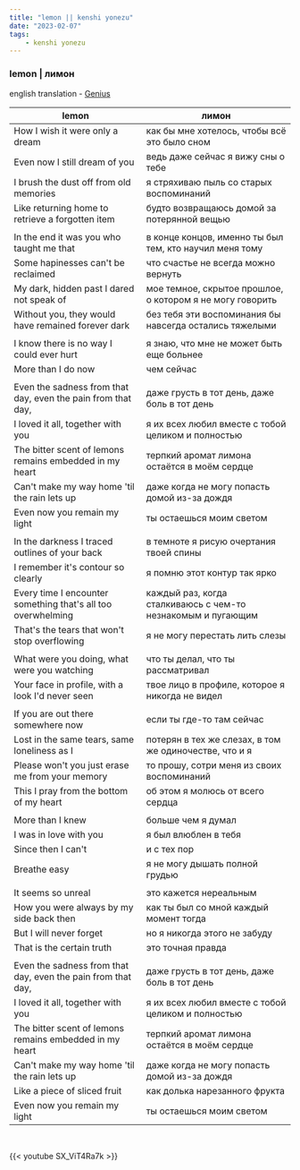 ```yaml
---
title: "lemon || kenshi yonezu"
date: "2023-02-07"
tags:
    - kenshi yonezu
---
```


### lemon | лимон

english translation - [Genius](https://genius.com/Genius-english-translations-kenshi-yonezu-lemon-english-translation-lyrics)

lemon | лимон
--|--
How I wish it were only a dream | как бы мне хотелось, чтобы всё это было сном
Even now I still dream of you | ведь даже сейчас я вижу сны о тебе
I brush the dust off from old memories | я стряхиваю пыль со старых воспоминаний
Like returning home to retrieve a forgotten item | будто возвращаюсь домой за потерянной вещью
|||
In the end it was you who taught me that | в конце концов, именно ты был тем, кто научил меня тому
Some hapinesses can't be reclaimed | что счастье не всегда можно вернуть
My dark, hidden past I dared not speak of | мое темное, скрытое прошлое, о котором я не могу говорить
Without you, they would have remained forever dark | без тебя эти воспоминания бы навсегда остались тяжелыми
|||
I know there is no way I could ever hurt | я знаю, что мне не может быть еще больнее
More than I do now | чем сейчас
|||
Even the sadness from that day, even the pain from that day, | даже грусть в тот день, даже боль в тот день
I loved it all, together with you | я их всех любил вместе с тобой целиком и полностью
The bitter scent of lemons remains embedded in my heart | терпкий аромат лимона остаётся в моём сердце
Can't make my way home 'til the rain lets up | даже когда не могу попасть домой из-за дождя
Even now you remain my light | ты остаешься моим светом
|||
In the darkness I traced outlines of your back | в темноте я рисую очертания твоей спины
I remember it's contour so clearly | я помню этот контур так ярко
Every time I encounter something that's all too overwhelming | каждый раз, когда сталкиваюсь с чем-то незнакомым и пугающим
That's the tears that won't stop overflowing | я не могу перестать лить слезы
|||
What were you doing, what were you watching | что ты делал, что ты рассматривал
Your face in profile, with a look I'd never seen | твое лицо в профиле, которое я никогда не видел
|||
If you are out there somewhere now | если ты где-то там сейчас
Lost in the same tears, same loneliness as I | потерян в тех же слезах, в том же одиночестве, что и я
Please won't you just erase me from your memory | то прошу, сотри меня из своих воспоминаний
This I pray from the bottom of my heart | об этом я молюсь от всего сердца
|||
More than I knew | больше чем я думал
I was in love with you | я был влюблен в тебя
Since then I can't | и с тех пор
Breathe easy | я не могу дышать полной грудью
|||
It seems so unreal | это кажется нереальным
How you were always by my side back then | как ты был со мной каждый момент тогда
But I will never forget | но я никогда этого не забуду
That is the certain truth | это точная правда
|||
Even the sadness from that day, even the pain from that day, | даже грусть в тот день, даже боль в тот день
I loved it all, together with you | я их всех любил вместе с тобой целиком и полностью
The bitter scent of lemons remains embedded in my heart | терпкий аромат лимона остаётся в моём сердце
Can't make my way home 'til the rain lets up | даже когда не могу попасть домой из-за дождя
Like a piece of sliced fruit | как долька нарезанного фрукта
Even now you remain my light | ты остаешься моим светом

<br>

{{< youtube SX_ViT4Ra7k >}}